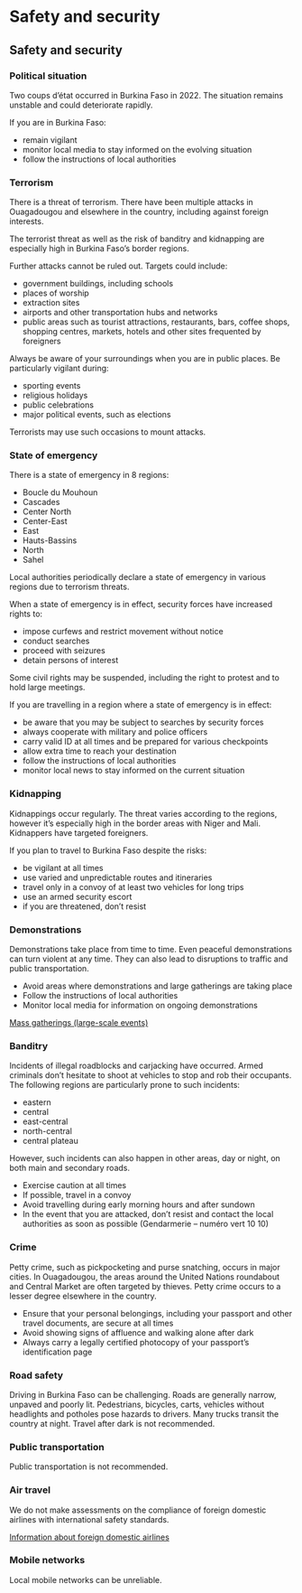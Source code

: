 # Safety and security

## Safety and security

### Political situation

Two coups d’état occurred in Burkina Faso in 2022. The situation remains unstable and could deteriorate rapidly.

If you are in Burkina Faso:

* remain vigilant
* monitor local media to stay informed on the evolving situation
* follow the instructions of local authorities

### Terrorism

There is a threat of terrorism. There have been multiple attacks in Ouagadougou and elsewhere in the country, including against foreign interests.

The terrorist threat as well as the risk of banditry and kidnapping are especially high in Burkina Faso’s border regions.

Further attacks cannot be ruled out. Targets could include:

* government buildings, including schools
* places of worship
* extraction sites
* airports and other transportation hubs and networks
* public areas such as tourist attractions, restaurants, bars, coffee shops, shopping centres, markets, hotels and other sites frequented by foreigners

Always be aware of your surroundings when you are in public places. Be particularly vigilant during:

* sporting events
* religious holidays
* public celebrations
* major political events, such as elections

Terrorists may use such occasions to mount attacks.

### State of emergency

There is a state of emergency in 8 regions:

* Boucle du Mouhoun
* Cascades
* Center North
* Center-East
* East
* Hauts-Bassins
* North
* Sahel

Local authorities periodically declare a state of emergency in various regions due to terrorism threats.

When a state of emergency is in effect, security forces have increased rights to:

* impose curfews and restrict movement without notice
* conduct searches
* proceed with seizures
* detain persons of interest

Some civil rights may be suspended, including the right to protest and to hold large meetings.

If you are travelling in a region where a state of emergency is in effect:

* be aware that you may be subject to searches by security forces
* always cooperate with military and police officers
* carry valid ID at all times and be prepared for various checkpoints
* allow extra time to reach your destination
* follow the instructions of local authorities
* monitor local news to stay informed on the current situation

### Kidnapping

Kidnappings occur regularly. The threat varies according to the regions, however it’s especially high in the border areas with Niger and Mali. Kidnappers have targeted foreigners.

If you plan to travel to Burkina Faso despite the risks:

* be vigilant at all times
* use varied and unpredictable routes and itineraries
* travel only in a convoy of at least two vehicles for long trips
* use an armed security escort
* if you are threatened, don’t resist

### Demonstrations

Demonstrations take place from time to time. Even peaceful demonstrations can turn violent at any time. They can also lead to disruptions to traffic and public transportation.

* Avoid areas where demonstrations and large gatherings are taking place
* Follow the instructions of local authorities
* Monitor local media for information on ongoing demonstrations

[Mass gatherings (large-scale events)](https://travel.gc.ca/travelling/health-safety/mass-gatherings)

### Banditry

Incidents of illegal roadblocks and carjacking have occurred. Armed criminals don’t hesitate to shoot at vehicles to stop and rob their occupants. The following regions are particularly prone to such incidents:

* eastern
* central
* east-central
* north-central
* central plateau

However, such incidents can also happen in other areas, day or night, on both main and secondary roads.

* Exercise caution at all times
* If possible, travel in a convoy
* Avoid travelling during early morning hours and after sundown
* In the event that you are attacked, don’t resist and contact the local authorities as soon as possible (Gendarmerie – numéro vert 10 10)

### Crime

Petty crime, such as pickpocketing and purse snatching, occurs in major cities. In Ouagadougou, the areas around the United Nations roundabout and Central Market are often targeted by thieves. Petty crime occurs to a lesser degree elsewhere in the country.

* Ensure that your personal belongings, including your passport and other travel documents, are secure at all times
* Avoid showing signs of affluence and walking alone after dark
* Always carry a legally certified photocopy of your passport’s identification page

### Road safety

Driving in Burkina Faso can be challenging. Roads are generally narrow, unpaved and poorly lit. Pedestrians, bicycles, carts, vehicles without headlights and potholes pose hazards to drivers. Many trucks transit the country at night. Travel after dark is not recommended.

### Public transportation

Public transportation is not recommended.

### Air travel

We do not make assessments on the compliance of foreign domestic airlines with international safety standards.

[Information about foreign domestic airlines](https://travel.gc.ca/air/in-flight-safety#other)

### Mobile networks

Local mobile networks can be unreliable.